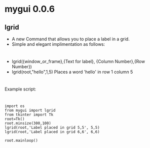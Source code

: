 # mygui 0.0.6
## lgrid
+ A new Command that allows you to place a label in a grid. 
+ Simple and elegant implimentation as follows:
#
- lgrid({window_or_frame},{Text for label}, {Column Number},{Row Number})
- lgrid(root,"hello",1,5) Places a word 'hello' in row 1 column 5
#
Example script:

#

    import os
    from mygui import lgrid
    from tkinter import Tk
    root=Tk()
    root.minsize(300,100)
    lgrid(root,'Label placed in grid 5,5', 5,5)
    lgrid(root,'Label placed in grid 6,6', 6,6)

    root.mainloop()

#

